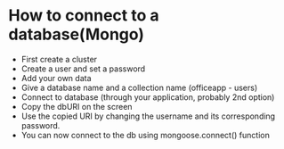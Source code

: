 # How to connect to a database(Mongo)
* First create a cluster
* Create a user and set a password
* Add your own data
* Give a database name and a collection name (officeapp - users)
* Connect to database (through your application, probably 2nd option)
* Copy the dbURI on the screen
* Use the copied URI by changing the username and its corresponding password.
* You can now connect to the db using mongoose.connect() function